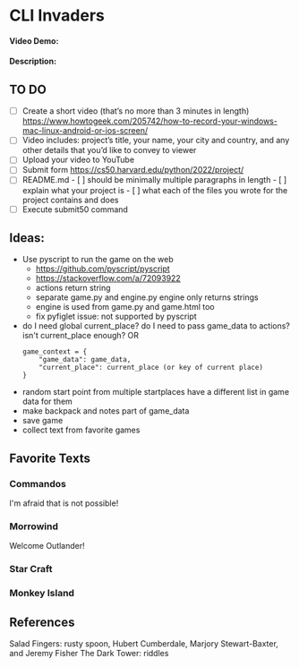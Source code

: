 # CLI Invaders
#### Video Demo:  <URL HERE>
#### Description:

## TO DO
- [ ] Create a short video (that’s no more than 3 minutes in length)
      https://www.howtogeek.com/205742/how-to-record-your-windows-mac-linux-android-or-ios-screen/  
- [ ] Video includes: project’s title, your name, your city and country, and any other details that you’d like to convey to viewer
- [ ] Upload your video to YouTube
- [ ] Submit form
      https://cs50.harvard.edu/python/2022/project/  
- [ ] README.md
      - [ ] should be minimally multiple paragraphs in length
      - [ ] explain what your project is
      - [ ] what each of the files you wrote for the project contains and does
- [ ] Execute submit50 command  

## Ideas:
- Use pyscript to run the game on the web
  - https://github.com/pyscript/pyscript
  - https://stackoverflow.com/a/72093922
  - actions return string
  - separate game.py and engine.py
    engine only returns strings
  - engine is used from game.py and game.html too
  - fix pyfiglet issue: not supported by pyscript
- do I need global current_place?
  do I need to pass game_data to actions? isn't current_place enough?
  OR
  ```
  game_context = {
      "game_data": game_data,
      "current_place": current_place (or key of current place)
  }
  ```
- random start point from multiple startplaces
  have a different list in game data for them
- make backpack and notes part of game_data
- save game
- collect text from favorite games

## Favorite Texts
### Commandos
I'm afraid that is not possible!  
### Morrowind
Welcome Outlander!  
### Star Craft
### Monkey Island


## References
Salad Fingers: rusty spoon, Hubert Cumberdale, Marjory Stewart-Baxter, and Jeremy Fisher
The Dark Tower: riddles